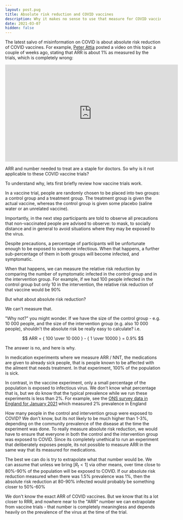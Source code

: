 ```yaml
---
layout: post.pug
title: Absolute risk reduction and COVID vaccines
description: Why it makes no sense to use that measure for COVID vaccine experiments
date: 2021-03-07
hidden: false
---
```


The latest salvo of misinformation on COVID is about absolute risk reduction of COVID vaccines.
For example, [Peter Attia](https://en.wikipedia.org/wiki/Peter_Attia) posted a video on this topic
a couple of weeks ago, stating that ARR is about 1% as measured by the trials, which is completely
wrong:

<iframe width="560" height="315" src="https://www.youtube.com/embed/u1wEruG4jys" title="YouTube video player" frameborder="0" allow="accelerometer; autoplay; clipboard-write; encrypted-media; gyroscope; picture-in-picture" allowfullscreen></iframe>

ARR and number needed to treat are a staple for doctors. So why is it not applicable to these COVID
vaccine trials?

To understand why, lets first briefly review how vaccine trials work.

In a vaccine trial, people are randomly chosen to be placed into two groups: a control group and
a treatment group. The treatment group is given the actual vaccine, whereas the control group is
given some placebo (saline water or an unrelated vaccine).

Importantly, in the next step participants are told to observe all precautions that non-vaccinated people
are advised to observe: to mask, to socially distance and in general to avoid situations where they
may be exposed to the virus.

Despite precautions, a percentage of participants will be unfortunate enough to be exposed to someone
infectious. When that happens, a further sub-percentage of them in both groups will become infected,
and symptomatic.

When that happens, we can measure the relative risk reduction by comparing the number of symptomatic
infected in the control group and in the intervention group. For example, if we had 100 people
infected in the control group but only 10 in the intervention, the relative risk reduction of
that vaccine would be 90%

But what about absolute risk reduction?

We can't measure that.

"Why not?" you might wonder. If we have the size of the control group - e.g. 10 000 people, and the
size of the intervention group (e.g. also 10 000 people), shouldn't the absolute risk be really easy
to calculate? i.e.

$$ ARR = { 100 \over 10 000 } - { 1 \over 10000 } = 0.9% $$

The answer is no, and here is why.

In medication experiments where we measure ARR / NNT, the medications are given to already sick
people, that is people known to be affected with the ailment that needs treatment. In that
experiment, 100% of the population is sick.

In contrast, in the vaccine experiment, only a small percentage of the population is exposed to
infectious virus. We don't know what percentage that is, but we do know that the typical prevalence
while we run these experiments is less than 2%. For example, see the [ONS survey data in England for January 2021](https://www.ons.gov.uk/peoplepopulationandcommunity/healthandsocialcare/conditionsanddiseases/bulletins/coronaviruscovid19infectionsurveypilot/8january2021) which measured 2% prevalence in England

How many people in the control and intervention group were exposed to COVID? We don't know, but
its not likely to be much higher than 1-3%, depending on the community prevalence of the disease at
the time the experiment was done.  To really measure absolute risk reduction, we would have to
ensure that everyone in both the control and the intervention group was exposed to COVID. Since its
completely unethical to run an experiment that deliberately exposes people, its not possible to
measure ARR in the same way that its measured for medications.

The best we can do is try to extrapolate what that number would be. We can assume that unless we
bring $[ R_t < 1 ]$ via other means, over time close to 80%-90% of the population will be exposed to
COVID. If our absolute risk reduction measured when there was 1.5% prevalence was 1%, then the
absolute risk reduction at 80-90% infected would probably be something closer to 50%-60%

We don't know the exact ARR of COVID vaccines. But we know that its a lot closer to RRR, and
nowhere near to the "ARR" number we can extrapolate from vaccine trials - that number is completely
meaningless and depends heavily on the prevalence of the virus at the time of the trial.